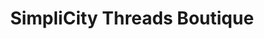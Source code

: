 ---
title: "SimpliCity Threads Boutique"
url: /logan/simplicity-threads-boutique/
shop: Kleidung
---